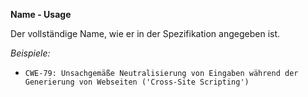 **Name - Usage**

Der vollständige Name, wie er in der Spezifikation angegeben ist.

*Beispiele:*

* `CWE-79: Unsachgemäße Neutralisierung von Eingaben während der Generierung von Webseiten ('Cross-Site Scripting')`